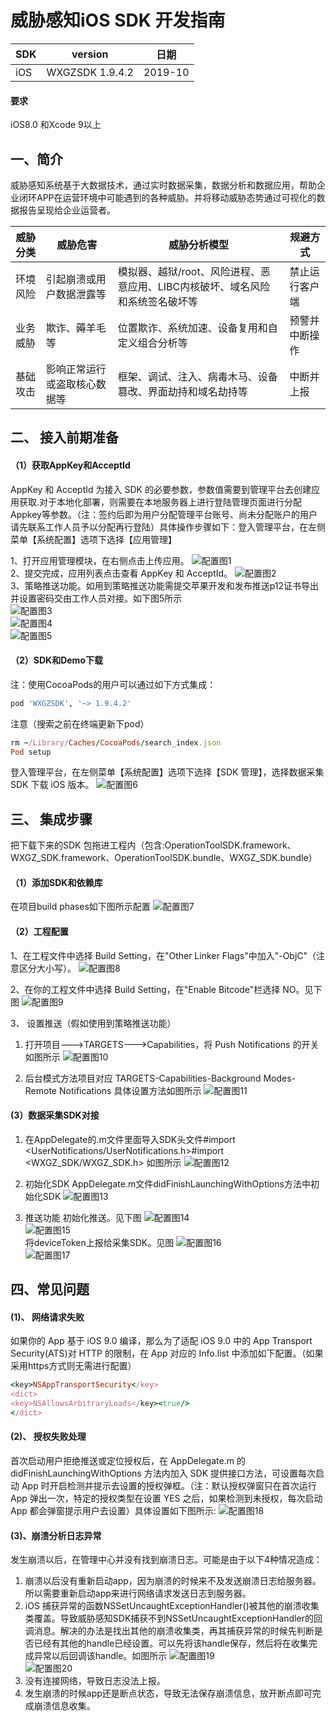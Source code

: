 # 威胁感知iOS SDK 开发指南

SDK     | version | 日期
------- | ---------|---------
    iOS     | WXGZSDK 1.9.4.2 | 2019-10

#### 要求
iOS8.0 和Xcode 9以上
## 一、简介
威胁感知系统基于大数据技术，通过实时数据采集，数据分析和数据应用，帮助企业闭环APP在运营环境中可能遇到的各种威胁。并将移动威胁态势通过可视化的数据报告呈现给企业运营者。

威胁分类 | 威胁危害| 威胁分析模型 | 规避方式
------- | --------|---------|--------
环境风险| 引起崩溃或用户数据泄露等 | 模拟器、越狱/root、风险进程、恶意应用、LIBC内核破坏、域名风险和系统签名破坏等 | 禁止运行客户端
业务威胁  | 欺诈、薅羊毛等 | 位置欺诈、系统加速、设备复用和自定义组合分析等 | 预警并中断操作
基础攻击 | 影响正常运行或盗取核心数据等 |框架、调试、注入、病毒木马、设备篡改、界面劫持和域名劫持等 | 中断并上报

## 二、 接入前期准备
#### （1）获取AppKey和AcceptId
AppKey 和 AcceptId 为接入 SDK 的必要参数，参数值需要到管理平台去创建应用获取.对于本地化部署，则需要在本地服务器上进行登陆管理页面进行分配Appkey等参数。（注：签约后即为用户分配管理平台账号、尚未分配账户的用户请先联系工作人员予以分配再行登陆）具体操作步骤如下：登入管理平台，在左侧菜单【系统配置】选项下选择【应用管理】
    
1、打开应用管理模块，在右侧点击上传应用。
 ![配置图1](Resources/111.png) <br>
 2、提交完成，应用列表点击查看 AppKey 和 AcceptId。
 ![配置图2](Resources/112.png) <br> 
3、策略推送功能。如用到策略推送功能需提交苹果开发和发布推送p12证书导出并设置密码交由工作人员对接。如下图5所示 <br>
 ![配置图3](Resources/113.png)  <br>
 ![配置图4](Resources/114.png)  <br>
 ![配置图5](Resources/115.png) <br>

#### （2）SDK和Demo下载 
注：使用CocoaPods的用户可以通过如下方式集成：
```ruby
pod 'WXGZSDK', '~> 1.9.4.2'
```

 注意（搜索之前在终端更新下pod）
```ruby
rm ~/Library/Caches/CocoaPods/search_index.json
Pod setup
```
 登入管理平台，在左侧菜单【系统配置】选项下选择【SDK 管理】，选择数据采集 SDK 下载 iOS 版本。
  ![配置图6](Resources/121.png)  <br>

## 三、 集成步骤
 把下载下来的SDK 包拖进工程内（包含:OperationToolSDK.framework、 WXGZ_SDK.framework、OperationToolSDK.bundle、WXGZ_SDK.bundle）

#### （1）添加SDK和依赖库
 在项目build phases如下图所示配置
 ![配置图7](Resources/211.png)  <br>

#### （2）工程配置
 1、在工程文件中选择 Build Setting，在"Other Linker Flags"中加入"-ObjC"（注意区分大小写）。
 ![配置图8](Resources/221.png)  <br>

 2、在你的工程文件中选择 Build Setting，在"Enable Bitcode"栏选择 NO。见下图
 ![配置图9](Resources/222.png)  <br>

 3、 设置推送（假如使用到策略推送功能）
1. 打开项目--->TARGETS--->Capabilities，将 Push Notifications 的开关如图所示
 ![配置图10](Resources/223.png)  <br>

2. 后台模式方法项目对应 TARGETS-Capabilities-Background Modes-Remote Notifications 具体设置方法如图所示
 ![配置图11](Resources/224.png)  <br>
 
 
####  (3）数据采集SDK对接
1.  在AppDelegate的.m文件里面导入SDK头文件#import <UserNotifications/UserNotifications.h>#import <WXGZ_SDK/WXGZ_SDK.h> 如图所示
 ![配置图12](Resources/231.png)  <br>

1. 初始化SDK
AppDelegate.m文件didFinishLaunchingWithOptions方法中初始化SDK
 ![配置图13](Resources/232.png)  <br> 
3. 推送功能
初始化推送。见下图
  ![配置图14](Resources/233.png)   <br>
 ![配置图15](Resources/234.png)  <br>
将deviceToken上报给采集SDK。见图 
  ![配置图16](Resources/235.png)  <br>
 ![配置图17](Resources/236.png)   <br>

## 四、常见问题
#### (1)、 网络请求失败
 如果你的 App 基于 iOS 9.0 编译，那么为了适配 iOS 9.0 中的 App Transport Security(ATS)对 HTTP 的限制，在 App 对应的 Info.list 中添加如下配置。（如果采用https方式则无需进行配置）
```ruby
<key>NSAppTransportSecurity</key>
<dict>
<key>NSAllowsArbitraryLoads</key><true/>
</dict>
```

#### (2)、 授权失败处理

  首次启动用户拒绝推送或定位授权后，在 AppDelegate.m 的 didFinishLaunchingWithOptions 方法内加入 SDK 提供接口方法，可设置每次启动 App 时开启检测并提示去设置的授权弹框。（注：默认授权弹窗只在首次运行 App 弹出一次，特定的授权类型在设置 YES 之后，如果检测到未授权，每次启动 App 都会弹窗提示用户去设置）具体设置如下图所示:
 ![配置图18](Resources/321.png)  <br>
 
#### (3)、崩溃分析日志异常
 发生崩溃以后，在管理中心并没有找到崩溃日志。可能是由于以下4种情况造成：
1.  崩溃以后没有重新启动app，因为崩溃的时候来不及发送崩溃日志给服务器。所以需要重新启动app来进行网络请求发送日志到服务器。
2.  iOS 捕获异常的函数NSSetUncaughtExceptionHandler()被其他的崩溃收集类覆盖。导致威胁感知SDK捕获不到NSSetUncaughtExceptionHandler的回调消息。解决的办法是找出其他的崩溃收集类，再其捕获异常的时候先判断是否已经有其他的handle已经设置。可以先将该handle保存，然后将在收集完成异常以后回调该handle。如图所示
  ![配置图19](Resources/332.png)    <br>
  ![配置图20](Resources/333.png)   <br>
3. 没有连接网络，导致日志没法上报。
4. 发生崩溃的时候app还是断点状态，导致无法保存崩溃信息，放开断点即可完成崩溃信息收集。
